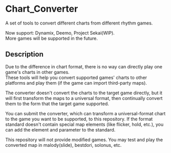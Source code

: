 # Chart_Converter
A set of tools to convert different charts from different rhythm games.
    
Now support: Dynamix, Deemo, Project Sekai(WIP).  
More games will be supported in the future.
## Description
Due to the difference in chart format, there is no way can directly play one game's charts in other games.   
These tools will help you convert supported games' charts to other platforms and play them (if the game can import third-party maps).  

The converter doesn't convert the charts to the target game directly, but it will first transform the maps to a universal format, then continually convert them to the form that the target game supported. 
  
You can submit the converter, which can transform a universal-format chart to the game you want to be supported, to this repository. If the format standard doesn't contain special map elements (like flicker, hold, etc.), you can add the element and parameter to the standard.
  
This repository will not provide modified games. You may test and play the converted map in malody(slide), bestdori, solonus, etc. 
